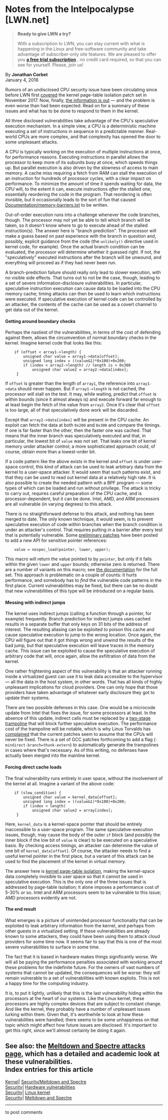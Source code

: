 # Notes from the Intelpocalypse [LWN.net]

> **Ready to give LWN a try?**
> 
> With a subscription to LWN, you can stay current with what is happening in the Linux and free-software community and take advantage of subscriber-only site features. We are pleased to offer you **[a free trial subscription](https://lwn.net/Promo/nst-trial/claim)** , no credit card required, so that you can see for yourself. Please, join us! 

By **Jonathan Corbet**  
January 4, 2018 

Rumors of an undisclosed CPU security issue have been circulating since before LWN first [covered](/Articles/738975/) the kernel page-table isolation patch set in November 2017. Now, finally, [the information is out](https://googleprojectzero.blogspot.com/2018/01/reading-privileged-memory-with-side.html) — and the problem is even worse than had been expected. Read on for a summary of these issues and what has to be done to respond to them in the kernel. 

All three disclosed vulnerabilities take advantage of the CPU's speculative execution mechanism. In a simple view, a CPU is a deterministic machine executing a set of instructions in sequence in a predictable manner. Real-world CPUs are more complex, and that complexity has opened the door to some unpleasant attacks. 

A CPU is typically working on the execution of multiple instructions at once, for performance reasons. Executing instructions in parallel allows the processor to keep more of its subunits busy at once, which speeds things up. But parallel execution is also driven by the slowness of access to main memory. A cache miss requiring a fetch from RAM can stall the execution of an instruction for hundreds of processor cycles, with a clear impact on performance. To minimize the amount of time it spends waiting for data, the CPU will, to the extent it can, execute instructions _after_ the stalled one, essentially reordering the code in the program. That reordering is often invisible, but it occasionally leads to the sort of fun that caused [Documentation/memory-barriers.txt](http://elixir.free-electrons.com/linux/latest/source/Documentation/memory-barriers.txt) to be written. 

Out-of-order execution runs into a challenge whenever the code branches, though. The processor may not yet be able to tell which branch will be taken, so it doesn't know where to go to execute ahead of the stalled instruction(s). The answer here is "branch prediction". The processor will make a guess based on past experience with the branch in question and, possibly, explicit guidance from the code (the `unlikely()` directive used in kernel code, for example). Once the actual branch condition can be evaluated, the processor will determine whether it guessed right. If not, the "speculatively" executed instructions after the branch will be unwound, and everything will proceed as if they had never been run. 

A branch-prediction failure should really only lead to slower execution, with no visible side effects. That turns out to not be the case, though, leading to a set of severe information-disclosure vulnerabilities. In particular, speculative instruction execution can cause data to be loaded into the CPU memory cache; timing attacks can then be used to learn which instructions were executed. If speculative execution of kernel code can be controlled by an attacker, the contents of the cache can be used as a covert channel to get data out of the kernel. 

#### Getting around boundary checks

Perhaps the nastiest of the vulnerabilities, in terms of the cost of defending against them, allows the circumvention of normal boundary checks in the kernel. Imagine kernel code that looks like this: 
    
    
        if (offset < array1->length) {
            unsigned char value = array1->data[offset];
          	unsigned long index = ((value&1)*0x100)+0x200;
          	if (index < array2->length) // length is < 0x300
                unsigned char value2 = array2->data[index];
         }
    

If `offset` is greater than the length of `array1`, the reference into `array1->data` should never happen. But if `array1->length` is not cached, the processor will stall on the test. It may, while waiting, predict that `offset` is within bounds (since it almost always is) and execute forward far enough to at least begin the fetch of the value from `array2`. Once it's clear that `offset` is too large, all of that speculatively done work will be discarded. 

Except that `array2->data[index]` will be present in the CPU cache. An exploit can fetch the data at both `0x200` and `0x300` and compare the timings. If one is far faster than the other, then the faster one was cached. That means that the inner branch was speculatively executed and that, in particular, the lowest bit of `value` was not set. That leaks one bit of kernel memory under attacker control; a more sophisticated approach could, of course, obtain more than a lowest-order bit. 

If a code pattern like the above exists in the kernel and `offset` is under user-space control, this kind of attack can be used to leak arbitrary data from the kernel to a user-space attacker. It would seem that such patterns exist, and that they can be used to read out kernel data at a relatively high rate. It is also possible to create the needed pattern with a BPF program — some types of which can be loaded and run without privilege. The attack is tricky to carry out, requires careful preparation of the CPU cache, and is processor-dependent, but it can be done. Intel, AMD, and ARM processors are all vulnerable (in varying degrees) to this attack. 

There is no straightforward defense to this attack, and nothing has been merged to date. The only known technique, it would seem, is to prevent speculative execution of code within branches when the branch condition is under an attacker's control. That requires putting in a barrier after every test that is potentially vulnerable. Some [preliminary patches](/Articles/742754/) have been posted to add a new API for sensitive pointer references: 
    
    
        value = nospec_load(pointer, lower, upper);
    

This macro will return the value pointed to by `pointer`, but only if it falls within the given `lower` and `upper` bounds; otherwise zero is returned. There are a number of variants on this macro; see [the documentation](/Articles/742757/) for the full set. This approach is problematic on a couple of counts: it hurts performance, and somebody has to _find_ the vulnerable code patterns in the first place. Current vulnerabilities may be fixed, but there can be no doubt that new vulnerabilities of this type will be introduced on a regular basis. 

#### Messing with indirect jumps

The kernel uses indirect jumps (calling a function through a pointer, for example) frequently. Branch prediction for indirect jumps uses cached results in a separate buffer that only keys on 31 bits of the address of interest. The resulting aliasing can be exploited to poison this cache and cause speculative execution to jump to the wrong location. Once again, the CPU will figure out that it got things wrong and unwind the results of the bad jump, but that speculative execution will leave traces in the memory cache. This issue can be exploited to cause the speculative execution of arbitrary code that will, once again, allow the exfiltration of data from the kernel. 

One rather frightening aspect of this vulnerability is that an attacker running inside a virtualized guest can use it to leak data accessible to the hypervisor — all the data in the host system, in other words. That has all kinds of highly unpleasant implications for cloud providers. One can only hope that those providers have taken advantage of whatever early disclosure they got to update their systems. 

There are two possible defenses in this case. One would be a microcode update from Intel that fixes the issue, for some processors at least. In the absence of this update, indirect calls must be replaced by a [two-stage trampoline](/Articles/742756/) that will block further speculative execution. The performance cost of the trampoline will be notable, which is why Linus Torvalds has [complained](/Articles/742764/) that the current patches seem to assume that the CPUs will never be fixed. There is a set of GCC patches forthcoming to add a flag (`-mindirect-branch=thunk-extern`) to automatically generate the trampolines in cases where that's necessary. As of this writing, no defenses have actually been merged into the mainline kernel. 

#### Forcing direct cache loads

The final vulnerability runs entirely in user space, without the involvement of the kernel at all. Imagine a variant of the above code: 
    
    
        if (slow_condition) {
            unsigned char value = kernel_data[offset];
          	unsigned long index = ((value&1)*0x100)+0x200;
          	if (index < length) 
                unsigned char value2 = array[index];
         }
    

Here, `kernel_data` is a kernel-space pointer that should be entirely inaccessible to a user-space program. The same speculative-execution issues, though, may cause the body of the outer `if` block (and possibly the inner block if the low bit of `value` is clear) to be executed on a speculative basis. By checking access timings, an attacker can determine the value of one bit of `kernel_data[offset]`. Of course, the attacker needs to find a useful kernel pointer in the first place, but a variant of this attack can be used to find the placement of the kernel in virtual memory. 

The answer here is [kernel page-table isolation](/Articles/741878/), making the kernel-space data completely invisible to user space so that it cannot be used in speculative execution. This is the only one of the three issues that is addressed by page-table isolation; it alone imposes a performance cost of 5-30% or so. Intel and ARM processors seem to be vulnerable to this issue; AMD processors evidently are not. 

#### The end result

What emerges is a picture of unintended processor functionality that can be exploited to leak arbitrary information from the kernel, and perhaps from other guests in a virtualized setting. If these vulnerabilities are already known to some attackers, they could have been using them to attack cloud providers for some time now. It seems fair to say that this is one of the most severe vulnerabilities to surface in some time. 

The fact that it is based in hardware makes things significantly worse. We will all be paying the performance penalties associated with working around these problems for the indefinite future. For the owners of vast numbers of systems that cannot be updated, the consequences will be worse: they will remain vulnerable to a set of vulnerabilities with known exploits. This is not a happy time for the computing industry. 

It is, to put it lightly, unlikely that this is the last vulnerability hiding within the processors at the heart of our systems. Like the Linux kernel, these processors are highly complex devices that are subject to constant change. And like the kernel, they probably have a number of unpleasant issues lurking within them. Given that, it's worthwhile to look at how these vulnerabilities were handled; there seems to be some unhappiness on that topic which might affect how future issues are disclosed. It's important to get this right, since we'll almost certainly be doing it again. 

See also: the [Meltdown and Spectre attacks page](https://spectreattack.com/), which has a detailed and academic look at these vulnerabilities.  
Index entries for this article  
---  
[Kernel](/Kernel/Index)| [Security/Meltdown and Spectre](/Kernel/Index#Security-Meltdown_and_Spectre)  
[Security](/Security/Index/)| [Hardware vulnerabilities](/Security/Index/#Hardware_vulnerabilities)  
[Security](/Security/Index/)| [Linux kernel](/Security/Index/#Linux_kernel)  
[Security](/Security/Index/)| [Meltdown and Spectre](/Security/Index/#Meltdown_and_Spectre)  
  


* * *

to post comments 
